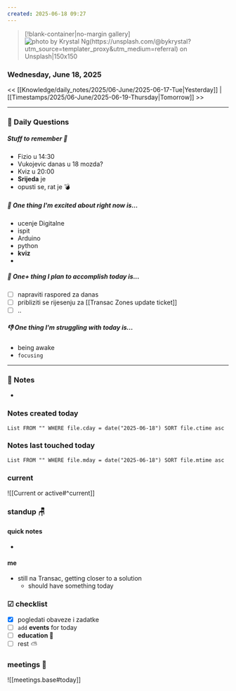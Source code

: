 ```yaml
---
created: 2025-06-18 09:27
---
```


> [!blank-container|no-margin gallery] 
>![photo by Krystal Ng(https://unsplash.com/@bykrystal?utm_source=templater_proxy&utm_medium=referral) on Unsplash|150x150](https://images.unsplash.com/photo-1621849400072-f554417f7051?crop=entropy&cs=srgb&fm=jpg&ixid=M3w2NDU1OTF8MHwxfHJhbmRvbXx8fHx8fHx8fDE3NTAyMzE2MjJ8&ixlib=rb-4.1.0&q=85)

### Wednesday, June 18, 2025

<< [[Knowledge/daily_notes/2025/06-June/2025-06-17-Tue|Yesterday]] | [[Timestamps/2025/06-June/2025-06-19-Thursday|Tomorrow]] >>

___
### 📅 Daily Questions

##### Stuff to remember 📝
- Fizio u 14:30
- Vukojevic danas u 18 mozda?
- Kviz u 20:00
- **Srijeda** je
- opusti se, rat je 💣

##### 🙌 **One thing I'm excited about right now is...**
- ucenje Digitalne
- ispit
- Arduino
- python
- **kviz**
- 

##### 🚀 **One+ thing I plan to accomplish today is...**
- [ ] napraviti raspored za danas
- [ ] pribliziti se rijesenju za [[Transac Zones update ticket]]
- [ ] ..

##### 👎 **One thing I'm struggling with today is...**
- being awake
- `focusing`

---
### 📝 Notes
- 

### Notes created today
```dataview
List FROM "" WHERE file.cday = date("2025-06-18") SORT file.ctime asc
```

### Notes last touched today
```dataview
List FROM "" WHERE file.mday = date("2025-06-18") SORT file.mtime asc
`````
### **current**
![[Current or active#^current]]

### **standup** 🪑

#### quick notes
- 
#### me 
- still na Transac, getting closer to a solution
	- should have something today

### ☑ checklist
- [x] pogledati  obaveze i zadatke
- [ ] `add` **events** for today
- [ ] **education 🎒**
- [ ] rest ⛅ 

### meetings 🤝

![[meetings.base#today]]
